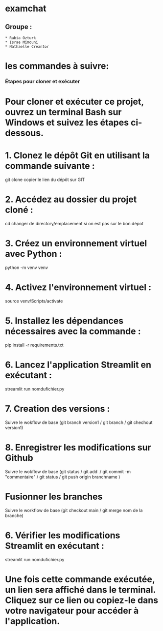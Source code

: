# examchat
## Groupe :
    * Rabia Ozturk
    * Israe Mimouni
    * Nathaelle Creantor


# les commandes à suivre:

### Étapes pour cloner et exécuter
# Pour cloner et exécuter ce projet, ouvrez un terminal Bash sur Windows et suivez les étapes ci-dessous.

# 1. Clonez le dépôt Git en utilisant la commande suivante :
git clone copier le lien du dépôt sur GIT

# 2. Accédez au dossier du projet cloné :
cd changer de directory/emplacement si on est pas sur le bon dépot

# 3. Créez un environnement virtuel avec Python :
python -m venv venv

# 4. Activez l'environnement virtuel :
source venv/Scripts/activate

# 5. Installez les dépendances nécessaires avec la commande :
pip install -r requirements.txt

# 6. Lancez l'application Streamlit en exécutant :
streamlit run nomdufichier.py

# 7. Creation des versions :
Suivre le wokflow de base (git branch version1 / git branch / git chechout version1)

# 8. Enregistrer les modifications sur Github
Suivre le wokflow de base (git status / git add ./ git commit -m "commentaire" / git status / git push origin branchname )

# Fusionner les branches
Suivre le workflow de base (git checkout main / git merge nom de la branche)

# 6. Vérifier les modifications Streamlit en exécutant :
streamlit run nomdufichier.py

# Une fois cette commande exécutée, un lien sera affiché dans le terminal. Cliquez sur ce lien ou copiez-le dans votre navigateur pour accéder à l'application.
